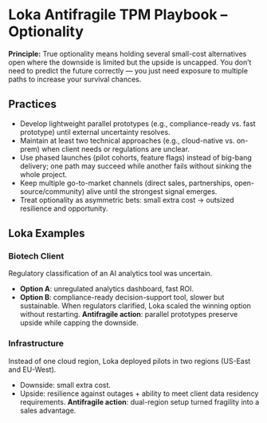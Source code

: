 # Loka Antifragile TPM Playbook – Optionality

**Principle:** True optionality means holding several small-cost alternatives open where the downside is limited but the upside is uncapped. You don’t need to predict 
the future correctly — you just need exposure to multiple paths to increase your survival chances.

## Practices
- Develop lightweight parallel prototypes (e.g., compliance-ready vs. fast prototype) until external uncertainty resolves.
- Maintain at least two technical approaches (e.g., cloud-native vs. on-prem) when client needs or regulations are unclear.
- Use phased launches (pilot cohorts, feature flags) instead of big-bang delivery; one path may succeed while another fails without sinking the whole project.
- Keep multiple go-to-market channels (direct sales, partnerships, open-source/community) alive until the strongest signal emerges.
- Treat optionality as asymmetric bets: small extra cost → outsized resilience and opportunity.

## Loka Examples
### Biotech Client
Regulatory classification of an AI analytics tool was uncertain.
- **Option A**: unregulated analytics dashboard, fast ROI.
- **Option B**: compliance-ready decision-support tool, slower but sustainable.
When regulators clarified, Loka scaled the winning option without restarting.
**Antifragile action**: parallel prototypes preserve upside while capping the downside.

### Infrastructure
Instead of one cloud region, Loka deployed pilots in two regions (US-East and EU-West).
- Downside: small extra cost.
- Upside: resilience against outages + ability to meet client data residency requirements.
**Antifragile action**: dual-region setup turned fragility into a sales advantage.
